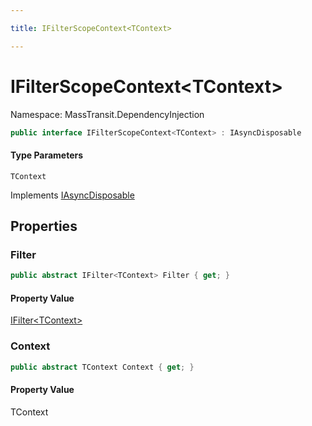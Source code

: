 ```yaml
---

title: IFilterScopeContext<TContext>

---
```


# IFilterScopeContext\<TContext\>

Namespace: MassTransit.DependencyInjection

```csharp
public interface IFilterScopeContext<TContext> : IAsyncDisposable
```

#### Type Parameters

`TContext`<br/>

Implements [IAsyncDisposable](https://learn.microsoft.com/en-us/dotnet/api/system.iasyncdisposable)

## Properties

### **Filter**

```csharp
public abstract IFilter<TContext> Filter { get; }
```

#### Property Value

[IFilter\<TContext\>](../../masstransit-abstractions/masstransit/ifilter-1)<br/>

### **Context**

```csharp
public abstract TContext Context { get; }
```

#### Property Value

TContext<br/>
